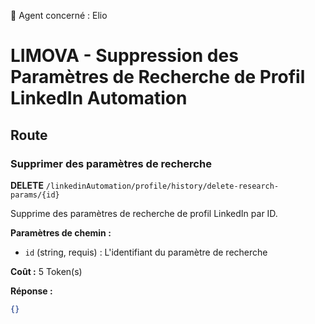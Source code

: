 🧠 Agent concerné : Elio
# LIMOVA - Suppression des Paramètres de Recherche de Profil LinkedIn Automation

## Route

### Supprimer des paramètres de recherche
**DELETE** `/linkedinAutomation/profile/history/delete-research-params/{id}`

Supprime des paramètres de recherche de profil LinkedIn par ID.

**Paramètres de chemin :**
- `id` (string, requis) : L'identifiant du paramètre de recherche

**Coût :** 5 Token(s)

**Réponse :**
```json
{}
``` 